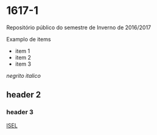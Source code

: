 # 1617-1
Repositório público do semestre de Inverno de 2016/2017

Examplo de items
* item 1
* item 2
* item 3

*negrito*
_italico_

## header 2

### header 3

[ISEL](http://www.isel.pt)

